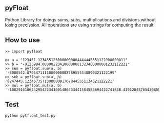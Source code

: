 ## pyFloat

Python Library for doings sums, subs, multiplications and divisions without losing precission. All operations are using strings for computing the result

## How to use

```
>> import pyfloat

>> a = "123451.1234551230000000004444445551122000000011"
>> b = "-8123994.000002234100000001323400000001232112221"
>> sum = pyfloat.sum(a, b)
'-8000542.8765471111000000008789554448890321122199'
>> sub = pyfloat.sub(a, b)
'8247445.1234573571000000017678445551134321122221'
>> mul = pyfloat.mul(a, b)
'-100291618624295432341691486433441584583694422741838.4391284876543085569366389646197555323443'
```

## Test

```
python pytfloat_test.py
```